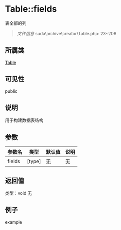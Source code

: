 # Table::fields
表全部的列
> *文件信息* suda\archive\creator\Table.php: 23~208
## 所属类 

[Table](../Table.md)

## 可见性

  public  
## 说明

用于构建数据表结构

## 参数

 
| 参数名 | 类型 | 默认值 | 说明 |
|--------|-----|-------|-------|
 | fields |  [type] | 无 | 无 |
## 返回值
 
类型：void
无
## 例子

example